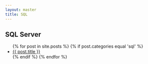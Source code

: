 ```yaml
---
layout: master
title: SQL
---
```


## SQL Server

<ul class="posts">
{% for post in site.posts %}
    {% if post.categories equal 'sql' %}
        <li><a href="{{ BASE_PATH }}{{ post.url }}">{{ post.title }}</a></li>
    {% endif %}
{% endfor %}
</ul>
